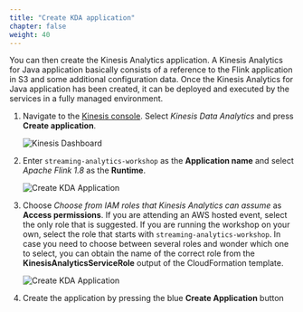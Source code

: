 ```yaml
---
title: "Create KDA application"
chapter: false
weight: 40
---
```


You can then create the Kinesis Analytics application. A Kinesis Analytics for Java application basically consists of a reference to the Flink application in S3 and some additional configuration data. Once the Kinesis Analytics for Java application has been created, it can be deployed and executed by the services in a fully managed environment.

1. Navigate to the [Kinesis console](https://console.aws.amazon.com/kinesis/home). Select *Kinesis Data Analytics* and press **Create application**. 

	![Kinesis Dashboard](/images/flink-on-kda/kinesis-welcome-create-kda.png)

1. Enter `streaming-analytics-workshop` as the **Application name** and select *Apache Flink 1.8* as the **Runtime**. 

	![Create KDA Application](/images/flink-on-kda/kda-create-app.png)

1. Choose *Choose from IAM roles that Kinesis Analytics can assume* as **Access permissions**. If you are attending an AWS hosted event, select the only role that is suggested. If you are running the workshop on your own, select the role that starts with `streaming-analytics-workshop`. In case you need to choose between several roles and wonder which one to select, you can obtain the name of the correct role from the **KinesisAnalyticsServiceRole** output of the CloudFormation template.

	![Create KDA Application](/images/flink-on-kda/kda-create-app-permissions.png)

1. Create the application by pressing the blue **Create Application** button
